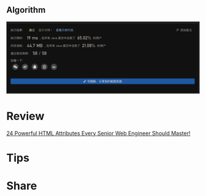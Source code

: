 ## Algorithm

![fengpu-2023-05-14-lc](../../../images/temp/fengpu-2023-05-14-lc.png)

# Review
[24 Powerful HTML Attributes Every Senior Web Engineer Should Master!](https://medium.com/javascript-in-plain-english/24-powerful-html-attributes-every-senior-web-engineer-should-master-ad8a4df0776e)

# Tips


# Share
